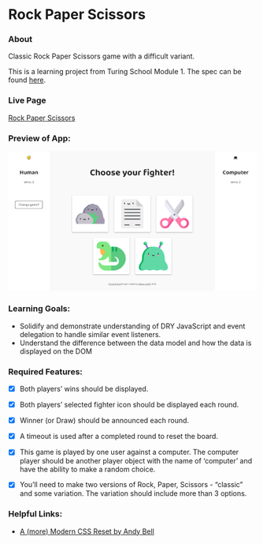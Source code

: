 # Rock Paper Scissors

### About 

Classic Rock Paper Scissors game with a difficult variant.

This is a learning project from Turing School Module 1. The spec can be found [here](https://frontend.turing.edu/projects/module-1/rock-paper-scissors-solo-v2.html).

### Live Page

[Rock Paper Scissors]()

### Preview of App:

![](/screenshot.png)

### Learning Goals: 

- Solidify and demonstrate understanding of DRY JavaScript and event delegation to handle similar event listeners.
- Understand the difference between the data model and how the data is displayed on the DOM

### Required Features:

- [x] Both players’ wins should be displayed.
- [x] Both players’ selected fighter icon should be displayed each round.
- [x] Winner (or Draw) should be announced each round.
- [x] A timeout is used after a completed round to reset the board.
- [x] This game is played by one user against a computer. The computer player should be another player object with the name of ‘computer’ and have the ability to make a random choice.
- [x] You’ll need to make two versions of Rock, Paper, Scissors - “classic” and some variation. The variation should include more than 3 options.


### Helpful Links:

- [A (more) Modern CSS Reset by Andy Bell](https://piccalil.li/blog/a-more-modern-css-reset/)